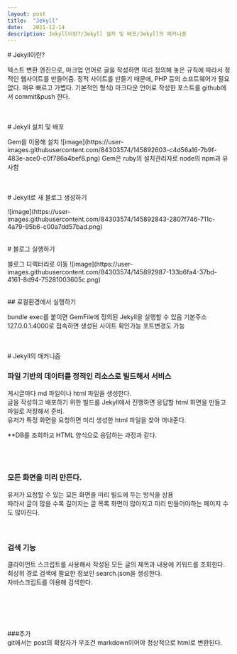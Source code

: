 ```yaml
---
layout: post
title:  "Jekyll"
date:   2021-12-14
description: Jekyll이란?/Jekyll 설치 및 배포/Jekyll의 메커니즘
---
```


<p class="start"># Jekyll이란?</p>    
텍스트 변환 엔진으로, 마크업 언어로 글을 작성하면 미리 정의해 놓은 규칙에 따라서 정적인 웹사이트를 만들어줌.   
정적 사이트를 만들기 때문에, PHP 등의 소프트웨어가 필요없다.   
매우 빠르고 가볍다.   
기본적인 형식)    
마크다운 언어로 작성한 포스트를 github에서 commit&push 한다.   
<br/>
<br/>
<br/>


<p class="start"># Jekyll 설치 및 배포</p>    
Gem을 이용해 설치   
![image](https://user-images.githubusercontent.com/84303574/145892603-c4d56a16-7b9f-483e-ace0-c0f786a4bef8.png)
Gem은 ruby의 설치관리자로 node의 npm과 유사함   
<br/>
<br/>
<br/>

<p class="start"># Jekyll로 새 블로그 생성하기</p>    
![image](https://user-images.githubusercontent.com/84303574/145892843-2807f746-711c-4a79-95b6-c00a7dd57bad.png)   
<br/>
<br/>

<p class="start"># 블로그 실행하기</p>    
블로그 디렉터리로 이동   
![image](https://user-images.githubusercontent.com/84303574/145892987-133b6fa4-37bd-4161-8d94-75281003605c.png)   
<br/>
<br/>

<p class="start">## 로컬환경에서 실행하기</p>
bundle exec를 붙이면 GemFile에 정의된 Jekyll을 실행할 수 있음   
기본주소 127.0.0.1:4000로 접속하면 생성된 사이트 확인가능   
포트변경도 가능   
<br/>
<br/>
<br/>

<p class="start"># Jekyll의 매커니즘</p>    

### 파일 기반의 데이터를 정적인 리소스로 빌드해서 서비스   
게시글마다 md 파일이나 html 파일을 생성한다.   
글을 작성하고 배포하기 위한 빌드를 Jekyll에서 진행하면 응답할 html 화면을 만들고 파일로 저장해서 준비.   
유저가 특정 화면을 요청하면 미리 생성한 html 파일을 찾아 꺼내준다.
<br/>

**DB를 조회하고 HTML 양식으로 응답하는 과정과 같다.   
<br/>
<br/>
<br/>


### 모든 화면을 미리 만든다.   
유저가 요청할 수 있는 모든 화면을 미리 빌드에 두는 방식을 상용   
따라서 글이 많을 수록 길어지는 글 목록 화면이 많아지고 미리 만들어야하는 페이지 수도 많아진다.
<br/>
<br/>
<br/>

### 검색 기능   
클라이언트 스크립트를 사용해서 작성된 모든 글의 제목과 내용에 키워드를 조회한다.   
최상위 경로 검색에 필요한 정보인 search.json을 생성한다.   
자바스크립트를 이용해 검색한다.   

<br/>
<br/>
<br/>
<br/>

###추가   
git에서는 post의 확장자가 무조건 markdown이어야 정상적으로 html로 변환된다.

